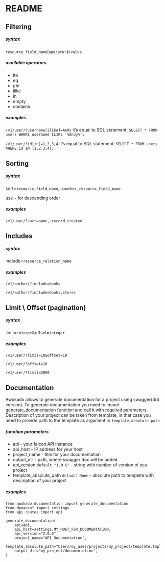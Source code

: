 # README

## Filtering

##### syntax
`resource_field_name`\[`operator`\]=`value`
##### available operators
* lte
* eq
* gte
* ilike
* in
* empty
* contains

##### examples
`/v1/user/?username[ilike]=Andy`
it’s equal to SQL statement: `SELECT * FROM users WHERE username ILIKE '%Andy%';`

`/v1/user/?id[in]=1,2,3,4`
it’s equal to SQL statement: `SELECT * FROM users WHERE id IN (1,2,3,4);`

## Sorting

##### syntax

sort=`resource_field_name`,`-another_resource_field_name`

use `-` for descending order
##### examples
`/v1/user/?sort=name,-record_created`

## Includes

##### syntax
include=`resource_relation_name`

##### examples

`/v1/author/?include=books`

`/v1/author/?include=books,stores`

## Limit \ Offset (pagination)

##### syntax

limit=`integer`&offset=`integer`

##### examples
`/v1/user/?limit=10&offset=10`

`/v1/user/?offset=10`

`/v1/user/?limit=2000`

## Documentation

Awokado allows to generate documentation for a project using swagger(3rd version).
To generate documentation you need to import generate_documentation function and call it with required parameters.
Description of your project can be taken from template, in that case you need to provide path to the template as argument in `template_absolute_path`

##### function parameters
* api - your falcon.API instance
* api_host - IP address for your host
* project_name - title for your documentation
* output_dir - path, where swagger doc will be added
* api_version  `default "1.0.0"` - string with number of version of you project
* template_absolute_path `default None` - absolute path to template with description of your project

##### examples
```
from awokado.documentation import generate_documentation
from dynaconf import settings
from api.routes import api

generate_documentation(
    api=api,
    api_host=settings.MY_HOST_FOR_DOCUMENTATION,
    api_version="2.0.0",
    project_name="API Documentation",
    template_absolute_path="Users/my_user/projects/my_project/template.tmpl",
    output_dir="my_project/documentation",
)
```